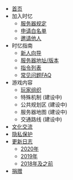 - [首页]()
- 加入时忆  
    - [服务器规定](/zh-CN/join/rules.md)
    - [申请白名单](/zh-CN/join/whitelist.md)
    - [邀请他人](/zh-CN/join/application/inviters.md)
- 时忆指南   
    - [新人向导](/zh-CN/guide/playerGuide.md)
    - [服务器地址/版本](/zh-CN/guide/serverInfo.md)
    - [指令列表](/zh-CN/guide/commands.md)
    - [常见问题FAQ](/zh-CN/guide/faq.md)
- 游戏内容
    - [玩家组织](/zh-CN/culture/group.md)
    - 特殊机制 (建设中)
    - 公共规划区 (建设中)
    - 服务器地图 (建设中)
    - 交通路线 (建设中)
- [文化交流](/zh-CN/culture/readme.md)
- [隐私保护](/zh-CN/privacy/privacy.md)
- [更新日志](/zh-CN/changelogs/readme.md)
    - [2020年](/zh-CN/changelogs/2020.md)
    - [2019年](/zh-CN/changelogs/2019.md)
    - [2018年及之前](/zh-CN/changelogs/2018及之前.md)
- [捐赠](https://www.mcshiyi.com/donateserver.html ':target=_blank')
